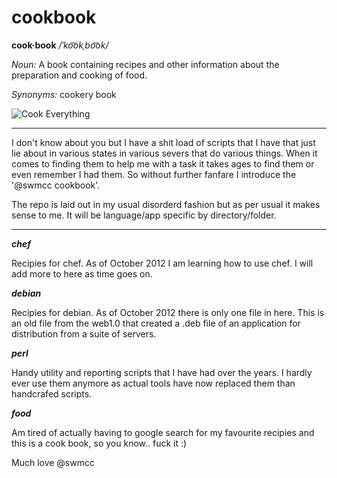 # cookbook

**cook·book**  */ˈko͝okˌbo͝ok/*

*Noun:*	
A book containing recipes and other information about the preparation and cooking of food.

*Synonyms:*	
cookery book

![Cook Everything](http://cl.ly/image/18400p063229 "Cook Everything")

****************************************

I don't know about you but I have a shit load of scripts that I have that just lie about in various states in various severs that do various things. When it comes to finding them to help me with a task it takes ages to find them or even remember I had them. So without further fanfare I introduce the '@swmcc cookbook'.

The repo is laid out in my usual disorderd fashion but as per usual it makes sense to me. It will be language/app specific by directory/folder. 

****************************************

***chef***

Recipies for chef. As of October 2012 I am learning how to use chef. I will add more to here as time goes on.

***debian***

Recipies for debian. As of October 2012 there is only one file in here. This is an old file from the web1.0 that created a .deb file of an application for distribution from a suite of servers.

***perl***

Handy utility and reporting scripts that I have had over the years. I hardly ever use them anymore as actual tools have now replaced them than handcrafed scripts.

***food***

Am tired of actually having to google search for my favourite recipies and this is a cook book, so you know.. fuck it :)


Much love @swmcc
